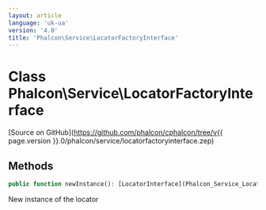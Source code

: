```yaml
---
layout: article
language: 'uk-ua'
version: '4.0'
title: 'Phalcon\Service\LocatorFactoryInterface'
---
```

# Class **Phalcon\Service\LocatorFactoryInterface**

[Source on GitHub](https://github.com/phalcon/cphalcon/tree/v{{ page.version }}.0/phalcon/service/locatorfactoryinterface.zep)

## Methods

```php
public function newInstance(): [LocatorInterface](Phalcon_Service_LocatorInterface);
```

New instance of the locator